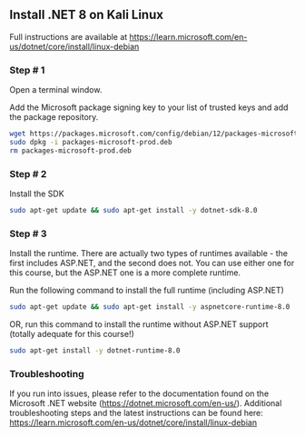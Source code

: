 ## Install .NET 8 on Kali Linux

Full instructions are available at https://learn.microsoft.com/en-us/dotnet/core/install/linux-debian

### Step # 1

Open a terminal window.

Add the Microsoft package signing key to your list of trusted keys and add the package repository.

```bash
wget https://packages.microsoft.com/config/debian/12/packages-microsoft-prod.deb -O packages-microsoft-prod.deb
sudo dpkg -i packages-microsoft-prod.deb
rm packages-microsoft-prod.deb
```

### Step # 2

Install the SDK

```bash
sudo apt-get update && sudo apt-get install -y dotnet-sdk-8.0
```

### Step # 3

Install the runtime.  There are actually two types of runtimes available - the first includes ASP.NET, and the second does not.  You can use either one for this course, but the ASP.NET one is a more complete runtime.

Run the following command to install the full runtime (including ASP.NET)

```bash
sudo apt-get update && sudo apt-get install -y aspnetcore-runtime-8.0
```

OR, run this command to install the runtime without ASP.NET support (totally adequate for this course!)

```bash	
sudo apt-get install -y dotnet-runtime-8.0
```


### Troubleshooting

If you run into issues, please refer to the documentation found on the Microsoft .NET website (https://dotnet.microsoft.com/en-us/).  Additional troubleshooting steps and the latest instructions can be found here:  https://learn.microsoft.com/en-us/dotnet/core/install/linux-debian





